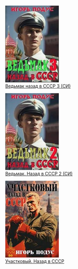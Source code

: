 ![](Ведьмак%20назад%20в%20СССР%203%20(СИ).jpg)  
[Ведьмак назад в СССР 3 (СИ)](Ведьмак%20назад%20в%20СССР%203%20(СИ).md)

![](Ведьмак.%20Назад%20в%20СССР%202%20(СИ).jpg)  
[Ведьмак. Назад в СССР 2 (СИ)](Ведьмак.%20Назад%20в%20СССР%202%20(СИ).md)

![](Участковый.%20Назад%20в%20СССР.jpg)  
[Участковый. Назад в СССР](Участковый.%20Назад%20в%20СССР.md)
